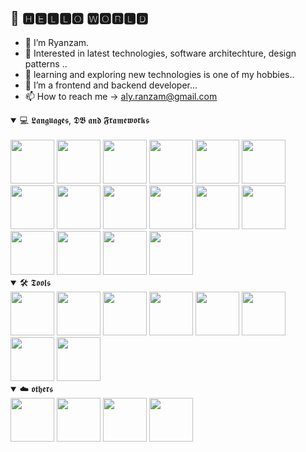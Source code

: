 ## 👊 🅷🅴🅻🅻🅾 🆆🅾🆁🅻🅳
- 👋 I’m Ryanzam.
- 👀 Interested in latest technologies, software architechture, design patterns ..
- 🌱 learning and exploring new technologies is one of my hobbies..
- 💞️ I’m a frontend and backend developer...
- 📫 How to reach me -> aly.ranzam@gmail.com

<details open>
<summary>💻 𝕷𝖆𝖓𝖌𝖚𝖆𝖌𝖊𝖘, 𝕯𝕭 𝖆𝖓𝖉 𝕱𝖗𝖆𝖒𝖊𝖜𝖔𝖗𝖐𝖘</summary>
<br>
<img src="https://cdn.jsdelivr.net/gh/devicons/devicon/icons/html5/html5-original-wordmark.svg" height="70" width="70"/>
<img src="https://cdn.jsdelivr.net/gh/devicons/devicon/icons/css3/css3-original-wordmark.svg" height="70" width="70"/>
<img src="https://cdn.jsdelivr.net/gh/devicons/devicon/icons/react/react-original.svg" height="70" width="70" />
<img src="https://cdn.jsdelivr.net/gh/devicons/devicon/icons/nodejs/nodejs-original.svg" height="70" width="70" />
<img src="https://cdn.jsdelivr.net/gh/devicons/devicon/icons/javascript/javascript-original.svg" height="70" width="70"/>
<img src="https://cdn.jsdelivr.net/gh/devicons/devicon/icons/typescript/typescript-original.svg" height="70" width="70"/>
<img src="https://cdn.jsdelivr.net/gh/devicons/devicon/icons/dotnetcore/dotnetcore-original.svg" height="70" width="70" />
<img src="https://cdn.jsdelivr.net/gh/devicons/devicon/icons/csharp/csharp-original.svg" height="70" width="70"/>
<img src="https://cdn.jsdelivr.net/gh/devicons/devicon/icons/babel/babel-original.svg" height="70" width="70"/>
<img src="https://cdn.jsdelivr.net/gh/devicons/devicon/icons/bootstrap/bootstrap-plain-wordmark.svg" height="70" width="70"/>
<img src="https://cdn.jsdelivr.net/gh/devicons/devicon/icons/materialui/materialui-original.svg" height="70" width="70" />  
<img src="https://cdn.jsdelivr.net/gh/devicons/devicon/icons/microsoftsqlserver/microsoftsqlserver-plain-wordmark.svg" height="70" width="70"/>
<img src="https://cdn.jsdelivr.net/gh/devicons/devicon/icons/mysql/mysql-original-wordmark.svg" height="70" width="70"/>
<img src="https://cdn.jsdelivr.net/gh/devicons/devicon/icons/wordpress/wordpress-plain.svg" height="70" width="70"/>
<img src="https://cdn.jsdelivr.net/gh/devicons/devicon/icons/graphql/graphql-plain-wordmark.svg" height="70" width="70"/>
  <img src="https://cdn.jsdelivr.net/gh/devicons/devicon/icons/mongodb/mongodb-original.svg" height="70" width="70"/>
</details>

<details open>
<summary>🛠 𝕿𝖔𝖔𝖑𝖘</summary>
<img src="https://cdn.jsdelivr.net/gh/devicons/devicon/icons/visualstudio/visualstudio-plain.svg" height="70" width="70"/>
  <img src="https://cdn.jsdelivr.net/gh/devicons/devicon/icons/git/git-original-wordmark.svg" height="70" width="70"/>
<img src="https://cdn.jsdelivr.net/gh/devicons/devicon/icons/atom/atom-original.svg" height="70" width="70"/>
<img src="https://cdn.jsdelivr.net/gh/devicons/devicon/icons/vscode/vscode-original.svg" height="70" width="70"/>
  <img src="https://cdn.jsdelivr.net/gh/devicons/devicon/icons/mocha/mocha-plain.svg" height="70" width="70"/>
  <img src="https://cdn.jsdelivr.net/gh/devicons/devicon/icons/bash/bash-original.svg" height="70" width="70"/>
  <img src="https://cdn.jsdelivr.net/gh/devicons/devicon/icons/gimp/gimp-plain.svg" height="70" width="70"/>
  <img src="https://cdn.jsdelivr.net/gh/devicons/devicon/icons/filezilla/filezilla-plain-wordmark.svg" height="70" width="70" />
</details>

<details open>
  <summary>☁️ 𝖔𝖙𝖍𝖊𝖗𝖘</summary>
    <img src="https://cdn.jsdelivr.net/gh/devicons/devicon/icons/azure/azure-original-wordmark.svg" height="70" width="70"/>
  <img src="https://cdn.jsdelivr.net/gh/devicons/devicon/icons/docker/docker-original.svg" height="70" width="70"/>
  <img src="https://cdn.jsdelivr.net/gh/devicons/devicon/icons/heroku/heroku-original-wordmark.svg" height="70" width="70"/>
<img src="https://cdn.jsdelivr.net/gh/devicons/devicon/icons/kubernetes/kubernetes-plain-wordmark.svg" height="70" width="70"/>

  </details>
<!---
ryanzam/ryanzam is a ✨ special ✨ repository because its `README.md` (this file) appears on your GitHub profile.
You can click the Preview link to take a look at your changes.
--->
